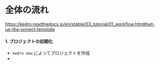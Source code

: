 # 全体の流れ

https://kedro.readthedocs.io/en/stable/03_tutorial/01_workflow.html#set-up-the-project-template

#### 1. プロジェクトの初期化

- `kedro new` によってプロジェクトを作成
- 

